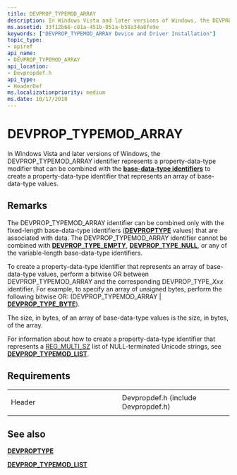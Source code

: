 ```yaml
---
title: DEVPROP_TYPEMOD_ARRAY
description: In Windows Vista and later versions of Windows, the DEVPROP_TYPEMOD_ARRAY identifier represents a property-data-type modifier that can be combined with the base-data-type identifiers to create a property-data-type identifier that represents an array of base-data-type values.
ms.assetid: 33f12b66-c81a-451b-851a-b58a34a8fe9e
keywords: ["DEVPROP_TYPEMOD_ARRAY Device and Driver Installation"]
topic_type:
- apiref
api_name:
- DEVPROP_TYPEMOD_ARRAY
api_location:
- Devpropdef.h
api_type:
- HeaderDef
ms.localizationpriority: medium
ms.date: 10/17/2018
---
```


# DEVPROP_TYPEMOD_ARRAY


In Windows Vista and later versions of Windows, the DEVPROP_TYPEMOD_ARRAY identifier represents a property-data-type modifier that can be combined with the [**base-data-type identifiers**](https://msdn.microsoft.com/library/windows/hardware/ff537793) to create a property-data-type identifier that represents an array of base-data-type values.

Remarks
-------

The DEVPROP_TYPEMOD_ARRAY identifier can be combined only with the fixed-length base-data-type identifiers ([**DEVPROPTYPE**](https://msdn.microsoft.com/library/windows/hardware/ff543546) values) that are associated with data. The DEVPROP_TYPEMOD_ARRAY identifier cannot be combined with [**DEVPROP_TYPE_EMPTY**](devprop-type-empty.md), [**DEVPROP_TYPE_NULL**](devprop-type-null.md), or any of the variable-length base-data-type identifiers.

To create a property-data-type identifier that represents an array of base-data-type values, perform a bitwise OR between DEVPROP_TYPEMOD_ARRAY and the corresponding DEVPROP_TYPE_*Xxx* identifier. For example, to specify an array of unsigned bytes, perform the following bitwise OR: (DEVPROP_TYPEMOD_ARRAY | [**DEVPROP_TYPE_BYTE**](devprop-type-byte.md)).

The size, in bytes, of an array of base-data-type values is the size, in bytes, of the array.

For information about how to create a property-data-type identifier that represents a [REG_MULTI_SZ](https://docs.microsoft.com/windows/desktop/SysInfo/registry-value-types) list of NULL-terminated Unicode strings, see [**DEVPROP_TYPEMOD_LIST**](devprop-typemod-list.md).

Requirements
------------

<table>
<colgroup>
<col width="50%" />
<col width="50%" />
</colgroup>
<tbody>
<tr class="odd">
<td align="left"><p>Header</p></td>
<td align="left">Devpropdef.h (include Devpropdef.h)</td>
</tr>
</tbody>
</table>

## See also


[**DEVPROPTYPE**](https://msdn.microsoft.com/library/windows/hardware/ff543546)

[**DEVPROP_TYPEMOD_LIST**](devprop-typemod-list.md)

 

 






